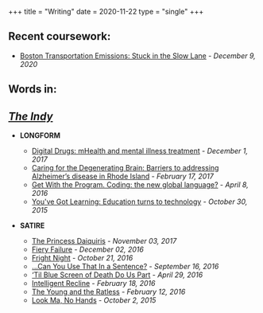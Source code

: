 +++
title = "Writing"
date = 2020-11-22
type = "single"
+++

Recent coursework:
--

* [Boston Transportation Emissions: Stuck in the Slow Lane](https://spark.adobe.com/page/ox4qTGu6XIi8V/) - *December 9, 2020*

Words in:
--

*[The Indy](http://www.theindy.org/)*
---

- **LONGFORM**
  * [Digital Drugs: mHealth and mental illness treatment](http://www.theindy.org/1292) - *December 1, 2017*
  * [Caring for the Degenerating Brain: Barriers to addressing Alzheimer’s disease in Rhode Island](http://www.theindy.org/1056) - *February 17, 2017*
  * [Get With the Program. Coding: the new global language?](http://www.theindy.org/850) - *April 8, 2016*
  * [You've Got Learning: Education turns to technology](http://www.theindy.org/712) - *October 30, 2015*

- **SATIRE**
  * [The Princess Daiquiris](http://www.theindy.org/1246) - *November 03, 2017*
  * [Fiery Failure](http://www.theindy.org/1011) - *December 02, 2016*
  * [Fright Night](http://www.theindy.org/950) - *October 21, 2016*
  * [...Can You Use That In a Sentence?](http://www.theindy.org/901) - *September 16, 2016*
  * [‘Til Blue Screen of Death Do Us Part](http://www.theindy.org/886) - *April 29, 2016*
  * [Intelligent Recline](http://www.theindy.org/792) - *February 18, 2016*
  * [The Young and the Ratless](http://www.theindy.org/778) - *February 12, 2016*
  * [Look Ma, No Hands](http://www.theindy.org/662) - *October 2, 2015*
